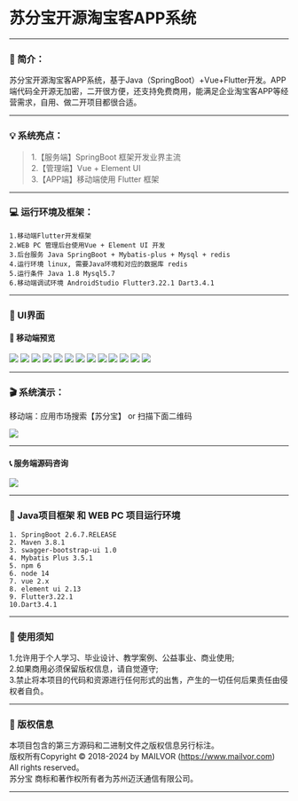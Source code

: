
# 苏分宝开源淘宝客APP系统


---

### 📖 简介：

苏分宝开源淘宝客APP系统，基于Java（SpringBoot）+Vue+Flutter开发。APP端代码全开源无加密，二开很方便，还支持免费商用，能满足企业淘宝客APP等经营需求，自用、做二开项目都很合适。


---

### 💡 系统亮点：
>1.【服务端】SpringBoot 框架开发业界主流<br>
>2.【管理端】Vue + Element UI<br>
>3.【APP端】移动端使用 Flutter 框架<br>

---

### 💻 运行环境及框架：
~~~
1.移动端Flutter开发框架
2.WEB PC 管理后台使用Vue + Element UI 开发
3.后台服务 Java SpringBoot + Mybatis-plus + Mysql + redis
4.运行环境 linux, 需要Java环境和对应的数据库 redis
5.运行条件 Java 1.8 Mysql5.7
6.移动端调试环境 AndroidStudio Flutter3.22.1 Dart3.4.1
~~~
---

### 💟 UI界面

#### 📱 移动端预览
![](demoimages/111.png)
![](demoimages/222.png)
![](demoimages/333.png)
![](demoimages/444.png)
![](demoimages/1.png)
![](demoimages/2.png)
![](demoimages/3.png)
![](demoimages/4.png)
![](demoimages/5.png)
![](demoimages/6.png)
![](demoimages/7.png)
![](demoimages/8.png)
![](demoimages/9.png)

---

### 🎬 系统演示：
移动端：应用市场搜索【苏分宝】 or 扫描下面二维码<br>

![](demoimages/app.png)

---

#### 📞 服务端源码咨询
![](demoimages/qr.jpg)

---


### 🔧 Java项目框架 和 WEB PC 项目运行环境
~~~
1. SpringBoot 2.6.7.RELEASE
2. Maven 3.8.1
3. swagger-bootstrap-ui 1.0
4. Mybatis Plus 3.5.1
5. npm 6
6. node 14
7. vue 2.x
8. element ui 2.13
9. Flutter3.22.1
10.Dart3.4.1
~~~

---


### 🔔 使用须知
1.允许用于个人学习、毕业设计、教学案例、公益事业、商业使用;<br>
2.如果商用必须保留版权信息，请自觉遵守;<br>
3.禁止将本项目的代码和资源进行任何形式的出售，产生的一切任何后果责任由侵权者自负。<br>

---
### 🪪 版权信息
本项目包含的第三方源码和二进制文件之版权信息另行标注。<br>
版权所有Copyright © 2018-2024 by MAILVOR (https://www.mailvor.com)<br>
All rights reserved。<br>
苏分宝 商标和著作权所有者为苏州迈沃通信有限公司。<br>

---
